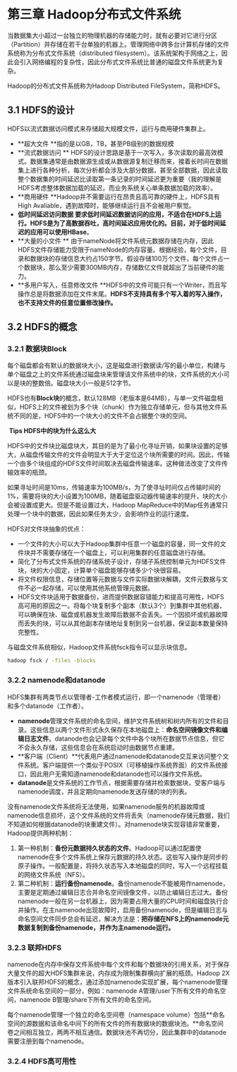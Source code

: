 # 第三章 Hadoop分布式文件系统

当数据集大小超过一台独立的物理机器的存储能力时，就有必要对它进行分区（Partition）并存储在若干台单独的机器上。管理网络中跨多台计算机存储的文件系统称为分布式文件系统（distributed filesystem）。该系统架构于网络之上，因此会引入网络编程的复杂性，因此分布式文件系统比普通的磁盘文件系统更为复杂。

Hadoop的分布式文件系统称为Hadoop Distributed FileSystem，简称HDFS。

## 3.1 HDFS的设计

HDFS以流式数据访问模式来存储超大规模文件，运行与商用硬件集群上。

- **超大文件    **指的是以GB，TB，甚至PB级别的数据规模
- **流式数据访问     ** HDFS的设计思路是基于一次写入，多次读取的最高效模式。数据集通常是由数据源生成或从数据源复制迁移而来，接着长时间在数据集上进行各种分析，每次分析都会涉及大部分数据，甚至全部数据，因此读取整个数据集的时间延迟比读取第一条记录的时间延迟更为重要（我的理解是HDFS考虑整体数据加载的延迟，而业务系统关心单条数据加载的效率）。
- **商用硬件    **Hadoop并不需要运行在昂贵且高可靠的硬件上，HDFS具有High Avaliable，遇到故障时，能够继续运行且不会被用户察觉。
- **低时间延迟访问数据     **要求低时间延迟数据访问的应用，不适合在HDFS上运行。HDFS是为了高数据吞吐，高时间延迟应用优化的。目前，对于低时间延迟的应用可以使用**HBase**。
- **大量的小文件    ** 由于nameNode将文件系统元数据存储在内存，因此HDFS文件存储能力受限于nameNode的内存容量。根据经验，每个文件，目录和数据块的存储信息大约占150字节。假设存储100万个文件，每个文件占一个数据块，那么至少需要300MB内存，存储数亿文件就超出了当前硬件的能力。
- **多用户写入，任意修改文件    **HDFS中的文件可能只有一个Writer，而且写操作总是将数据添加在文件末尾。**HDFS不支持具有多个写入着的写入操作，也不支持文件的任意位置修改操作。**

## 3.2 HDFS的概念

### 3.2.1 数据块Block

每个磁盘都会有默认的数据块大小，这是磁盘进行数据读/写的最小单位，构建与单个磁盘之上的文件系统通过磁盘块来管理该文件系统中的块，文件系统的大小可以是块的整数倍。磁盘块大小一般是512字节。

HDFS也有**Block块**的概念，默认128MB（老版本是64MB），与单一文件磁盘相似，HDFS上的文件被划为多个块（chunk）作为独立存储单元，但与其他文件系统不同的是，HDFS中的一个块大小的文件不会占据整个块的空间。

​												**Tips  HDFS中的块为什么这么大**

HDFS中的文件块比磁盘块大，其目的是为了最小化寻址开销，如果块设置的足够大，从磁盘传输文件的文件会明显大于大于定位这个块所需要的时间。因此，传输一个由多个块组成的HDFS文件时间取决去磁盘传输速率。这种做法改变了文件传输效率的瓶颈。

如果寻址时间是10ms，传输速率为100MB/s，为了使寻址时间仅占传输时间的1%，需要将块的大小设置为100MB，随着磁盘驱动器传输速率的提升，块的大小会被设置成更大。但是不能设置过大，Hadoop MapReduce中的Map任务通常只处理一个块中的数据，因此如果任务太少，会影响作业的运行速度。

HDFS对文件块抽象的优点：

- 一个文件的大小可以大于Hadoop集群中任意一个磁盘的容量，同一文件的文件块并不需要存储在一个磁盘上，可以利用集群的任意磁盘进行存储。
- 简化了分布式文件系统的存储系统子设计，存储子系统控制单元为HDFS文件块，块的大小固定，计算单个磁盘能够存储多少个块很容易。
- 将文件权限信息，存储位置等元数据与文件实际数据块解耦，文件元数据与文件不必一起存储，可以使用其他系统管理元数据。
- HDFS文件块适用于数据备份，进而提供数据容错能力和提高可用性，HDFS高可用的原因之一。将每个块复制多个副本（默认3个）到集群中其他机器，可以确保在块、磁盘或机器发生故障后数据不会丢失。一个因损坏或机器故障而丢失的块，可以从其他副本存储地址复制到另一台机器，保证副本数量保持完整性。

与磁盘文件系统相似，Hadoop文件系统fsck指令可以显示块信息。

```sh
hadoop fsck / -files -blocks
```

### 3.2.2 namenode和datanode

HDFS集群有两类节点以管理者-工作者模式运行，即一个namenode（管理者）和多个datanode（工作者）。

- **namenode**管理文件系统的命名空间，维护文件系统树和树内所有的文件和目录。这些信息以两个文件形式永久保存在本地磁盘上：**命名空间镜像文件和编辑日志文件**。datanode也会记录每个文件中各个块所在数据节点信息，但它不会永久存储，这些信息会在系统启动时由数据节点重建。
- **客户端（Client）**代表用户通过namenode和datanode交互来访问整个文件系统。客户端提供一个类似于POSIX（可移植操作系统界面）的文件系统接口，因此用户无需知道namenode和datanode也可以操作文件系统。
- **datanode**是文件系统的工作节点，根据需要存储并检索数据块，受客户端与namenode调度，并且定期向namenode发送存储的块的列表。

没有namenode文件系统将无法使用，如果namenode服务的机器故障或namenode信息损坏，这个文件系统的文件将丢失（namenode存储元数据，我们不知道如何根据datanode的块重建文件）。对namenode块实现容错非常重要，Hadoop提供两种机制：

1. 第一种机制：**备份元数据持久状态的文件**。Hadoop可以通过配置使namenode在多个文件系统上保存元数据的持久状态。这些写入操作是同步的原子操作。一般配置是，将持久状态写入本地磁盘的同时，写入一个远程挂载的网络文件系统（NFS）。
2. 第二种机制：**运行备份namenode**。备份namenode不能被用作namenode，主要是定期通过编辑日志合并命名空间镜像文件，以防止编辑日志过大。备份namenode一般在另一台机器上，因为需要占用大量的CPU时间和磁盘执行合并操作。在主namenode出现故障时，启用备份namenode，但是编辑日志与命名空间文件同步总会有延迟，解决方法是：**把存储在NFS上的namenode元数据复制到备份namenode，并作为主namenode运行。**

### 3.2.3 联邦HDFS

namenode在内存中保存文件系统中每个文件和每个数据块的引用关系，对于保存大量文件的超大HDFS集群来说，内存成为限制集群横向扩展的瓶颈。Hadoop 2X版本引入联邦HDFS的概念，通过添加namenode实现扩展，每个namenode管理文件系统命名空间的一部分，例如：namenode A管理/user下所有文件的命名空间，namenode B管理/share下所有文件的命名空间。

每个namenode管理一个独立的命名空间卷（namespace volume）包括**命名空间的源数据和该命名中间下的所有文件的所有数据块的数据块池。**命名空间卷之间相互独立，两两不相互通信。数据块池不再切分，因此集群中的datanode需要注册到每个namenode。

### 3.2.4 HDFS高可用性

